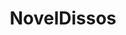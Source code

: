 ---
title: NovelDissos
crosslinks:
- RCSources
- researchchemicals
- ResearchMarkets
- Deschloroketamine
- Drugs
- Nootropics
- AlchamistRC
- MXE
- causeWhyNotMate
- dissociatives
- gameofthrones
- RCHarmReduction
- Etizolam
- ReagentTesting
- DrugStashes
---